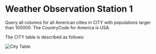 # Weather Observation Station 1
Query all columns for all American cities in CITY with populations larger than 100000. The CountryCode for America is USA.

The CITY table is described as follows:

![City Table](https://s3.amazonaws.com/hr-challenge-images/9336/1449345840-5f0a551030-Station.jpg)
